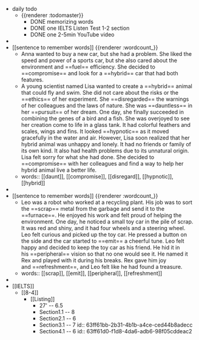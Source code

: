 - daily todo
	- {{renderer :todomaster}}
		- DONE memorizing words
		- DONE one IELTS Listen Test 1-2 section
		- DONE one 2-5min YouTube video
-
- [[sentence to remember words]] {{renderer :wordcount_}}
	- Anna wanted to buy a new car, but she had a problem. She liked the speed and power of a sports car, but she also cared about the environment and ==fuel== efficiency. She decided to ==compromise== and look for a ==hybrid== car that had both features.
	- A young scientist named Lisa wanted to create a ==hybrid== animal that could fly and swim. She did not care about the risks or the ==ethics== of her experiment. She ==disregarded== the warnings of her colleagues and the laws of nature. She was ==dauntless== in her ==pursuit== of her dream.
	  One day, she finally succeeded in combining the genes of a bird and a fish. She was overjoyed to see her creation come to life in a glass tank. It had colorful feathers and scales, wings and fins. It looked ==hypnotic== as it moved gracefully in the water and air.
	  However, Lisa soon realized that her hybrid animal was unhappy and lonely. It had no friends or family of its own kind. It also had health problems due to its unnatural origin. Lisa felt sorry for what she had done. She decided to ==compromise== with her colleagues and find a way to help her hybrid animal live a better life.
	- words:: [[daunt]], [[compromise]], [[disregard]], [[hypnotic]], [[hybrid]]
-
- [[sentence to remember words]] {{renderer :wordcount_}}
	- Leo was a robot who worked at a recycling plant. His job was to sort the ==scrap== metal from the garbage and send it to the ==furnace==. He enjoyed his work and felt proud of helping the environment. One day, he noticed a small toy car in the pile of scrap. It was red and shiny, and it had four wheels and a steering wheel. Leo felt curious and picked up the toy car. He pressed a button on the side and the car started to ==emit== a cheerful tune. Leo felt happy and decided to keep the toy car as his friend. He hid it in his ==peripheral== vision so that no one would see it. He named it Rex and played with it during his breaks. Rex gave him joy and ==refreshment==, and Leo felt like he had found a treasure.
	- words:: [[scrap]], [[emit]], [[peripheral]], [[refreshment]]
-
- [[IELTS]]
	- [[8-4]]
		- [[Listing]]
			- 27' -- 6.5
			- Section1.1 -- 8
			- Section2.1 -- 6
			- Section3.1 -- 7
			  id:: 63ff61bb-2b31-4b1b-a4ce-ced44b8adecc
			- Section4.1 -- 6
			  id:: 63ff61d0-f1d8-4da6-adb6-98f05cddeac2